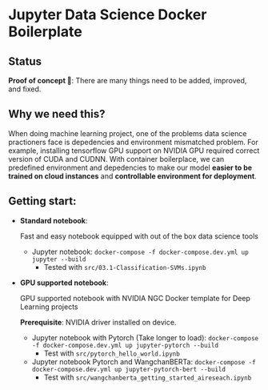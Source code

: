 # Jupyter Data Science Docker Boilerplate

## Status

**Proof of concept 🚧**: There are many things need to be added, improved, and fixed. 

## Why we need this?
When doing machine learning project, one of the problems data science practioners face is depedencies and environment mismatched problem. For example, installing tensorflow GPU support on NVIDIA GPU required correct version of CUDA and CUDNN. With container boilerplace, we can predefined environment and depedencies to make our model **easier to be trained on cloud instances** and **controllable environment for deployment**.

## Getting start:
- **Standard notebook**:
    
    Fast and easy notebook equipped with out of the box data science tools

    - Jupyter notebook: `docker-compose -f docker-compose.dev.yml up jupyter --build`  
        - Tested with `src/03.1-Classification-SVMs.ipynb`

- **GPU supported notebook**:

   GPU supported notebook with NVIDIA NGC Docker template for Deep Learning projects   

   **Prerequisite**: NVIDIA driver installed on device.

    - Jupyter notebook with Pytorch (Take longer to load): `docker-compose -f docker-compose.dev.yml up jupyter-pytorch --build`
        - Test with `src/pytorch_hello_world.ipynb`
    - Jupyter notebook Pytorch and WangchanBERTa: `docker-compose -f docker-compose.dev.yml up jupyter-pytorch-bert --build`
        - Test with `src/wangchanberta_getting_started_aireseach.ipynb`
